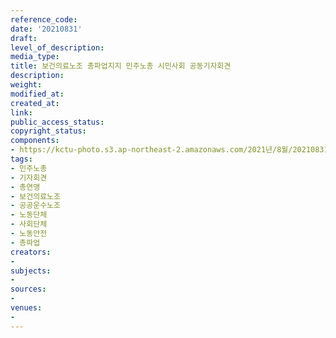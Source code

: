 ```yaml
---
reference_code: 
date: '20210831'
draft: 
level_of_description: 
media_type: 
title: 보건의료노조 총파업지지 민주노총 시민사회 공동기자회견
description: 
weight: 
modified_at: 
created_at: 
link: 
public_access_status: 
copyright_status: 
components:
- https://kctu-photo.s3.ap-northeast-2.amazonaws.com/2021년/8월/20210831-보건의료노조+총파업지지+민주노총+시민사회+공동기자회견_민주노총_기자회견_총연맹_보건의료노조_공공운수노조_노동단체_사회단체_노동안전_총파업/_1D20134.jpg
tags:
- 민주노총
- 기자회견
- 총연맹
- 보건의료노조
- 공공운수노조
- 노동단체
- 사회단체
- 노동안전
- 총파업
creators:
- 
subjects:
- 
sources:
- 
venues:
- 
---
```

